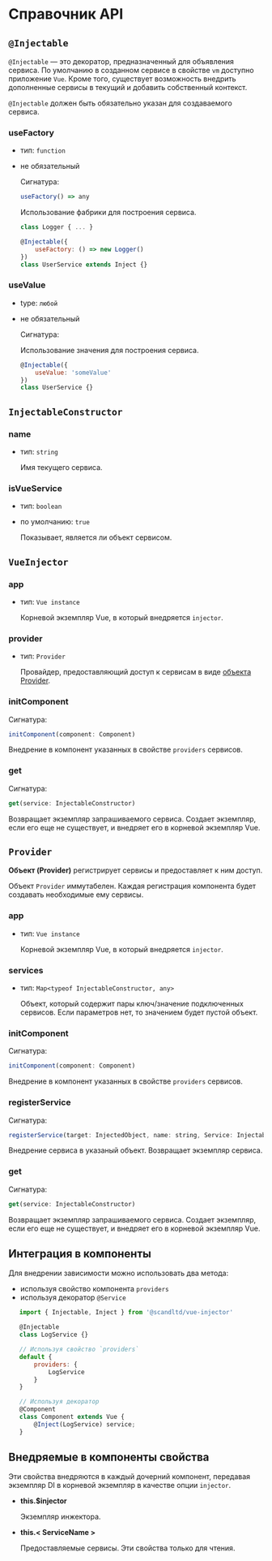 ﻿---
sidebar: auto
---

# Справочник API

## `@Injectable`

`@Injectable` — это декоратор, предназначенный для объявления сервиса. По умолчанию в созданном сервисе в свойстве `vm` доступно приложение `Vue`. Кроме того, существует возможность внедрить дополненные сервисы в текущий и добавить собственный контекст.

`@Injectable` должен быть обязательно указан для создаваемого сервиса.
    
### useFactory

- тип: `function`
- не обязательный
  
  Сигнатура:
  
  ``` js
  useFactory() => any
  ```
  
  Использование фабрики для построения сервиса.

  ``` js
  class Logger { ... }
  
  @Injectable({
      useFactory: () => new Logger()
  })
  class UserService extends Inject {}
  ```
  
### useValue

- type: `любой`
- не обязательный
  
  Сигнатура:
  
  Использование значения для построения сервиса.

  ``` js
  @Injectable({
      useValue: 'someValue'
  })
  class UserService {}
  ```  

## `InjectableConstructor`

### name

- тип: `string`

  Имя текущего сервиса.

### isVueService

- тип: `boolean`

- по умолчанию: `true`

  Показывает, является ли объект сервисом.

## `VueInjector`

### app

- тип: `Vue instance`

  Корневой экземпляр Vue, в который внедряется `injector`.

### provider

- тип: `Provider`

  Провайдер, предоставляющий доступ к сервисам в виде [объекта Provider](#provider-2).

### initComponent

Сигнатура:

``` js
initComponent(component: Component)
```

Внедрение в компонент указанных в свойстве `providers` сервисов.

### get

Сигнатура:

``` js
get(service: InjectableConstructor)
```

Возвращает экземпляр запрашиваемого сервиса. Создает экземпляр, если его еще не существует, и внедряет его в корневой экземпляр Vue.

## `Provider`

**Объект (Provider)** регистрирует сервисы и предоставляет к ним доступ.

Объект `Provider` иммутабелен. Каждая регистрация компонента будет создавать необходимые ему сервисы.

### app

  - тип: `Vue instance`

    Корневой экземпляр Vue, в который внедряется `injector`.

### services

  - тип: `Map<typeof InjectableConstructor, any>`

    Объект, который содержит пары ключ/значение подключенных сервисов. Если параметров нет, то значением будет пустой объект.


### initComponent

Сигнатура:

``` js
initComponent(component: Component)
```

Внедрение в компонент указанных в свойстве `providers` сервисов.

### registerService

Сигнатура:

``` js
registerService(target: InjectedObject, name: string, Service: InjectableConstructor)
```

Внедрение сервиса в указаный объект. Возвращает экземпляр сервиса.

### get

Сигнатура:

``` js
get(service: InjectableConstructor)
```

Возвращает экземпляр запрашиваемого сервиса. Создает экземпляр, если его еще не существует, и внедряет его в корневой экземпляр Vue.

## Интеграция в компоненты

Для внедрении зависимости можно использовать два метода:
 - используя свойство компонента `providers`
 - используя декоратор `@Service`

 ``` js
    import { Injectable, Inject } from '@scandltd/vue-injector'

    @Injectable
    class LogService {}

    // Используя свойство `providers`
    default {
        providers: {
            LogService
        }
    }

    // Используя декоратор
    @Component
    class Component extends Vue {
        @Inject(LogService) service;
    }
 ```

## Внедряемые в компоненты свойства

Эти свойства внедряются в каждый дочерний компонент, передавая экземпляр DI в корневой экземпляр в качестве опции `injector`.

- **this.$injector**

  Экземпляр инжектора.

- **this.< ServiceName >**

  Предоставляемые сервисы. Эти свойства только для чтения.



